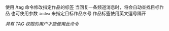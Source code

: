 使用 /tag 命令修改指定作品的标签
当回复一条频道消息时，将会自动查找目标作品
也可使用参数 `index` 来指定目标作品序号
作品标签使用英文逗号隔开

_具有 TAG 权限的用户才能使用此命令_
